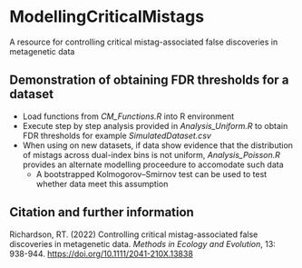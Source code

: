 # ModellingCriticalMistags
A resource for controlling critical mistag-associated false discoveries in metagenetic data

## Demonstration of obtaining FDR thresholds for a dataset
- Load functions from *CM_Functions.R* into R environment
- Execute step by step analysis provided in *Analysis_Uniform.R* to obtain FDR thresholds for example *SimulatedDataset.csv* 
- When using on new datasets, if data show evidence that the distribution of mistags across dual-index bins is not uniform, *Analysis_Poisson.R* provides an alternate modelling proceedure to accomodate such data
  -  A bootstrapped Kolmogorov–Smirnov test can be used to test whether data meet this assumption

## Citation and further information
Richardson, RT. (2022) Controlling critical mistag-associated false discoveries in metagenetic data. *Methods in Ecology and Evolution*, 13: 938-944. https://doi.org/10.1111/2041-210X.13838
